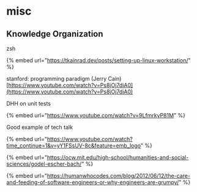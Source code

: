 # misc

## Knowledge Organization

zsh

{% embed url="https://tkainrad.dev/posts/setting-up-linux-workstation/" %}

stanford: programming paradigm (Jerry Cain) [https://www.youtube.com/watch?v=Ps8jOj7diA0](https://www.youtube.com/watch?v=Ps8jOj7diA0)

DHH on unit tests

{% embed url="https://www.youtube.com/watch?v=9LfmrkyP81M" %}

Good example of tech talk

{% embed url="https://www.youtube.com/watch?time_continue=1&v=yY1FSsUV-8c&feature=emb_logo" %}

{% embed url="https://ocw.mit.edu/high-school/humanities-and-social-sciences/godel-escher-bach/" %}

{% embed url="https://humanwhocodes.com/blog/2012/06/12/the-care-and-feeding-of-software-engineers-or-why-engineers-are-grumpy/" %}
